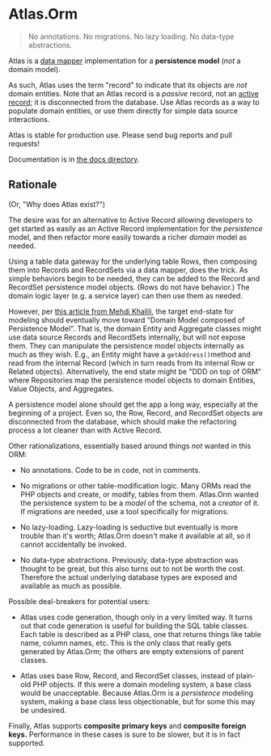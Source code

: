 # Atlas.Orm

> No annotations. No migrations. No lazy loading. No data-type abstractions.

Atlas is a [data mapper](http://martinfowler.com/eaaCatalog/dataMapper.html)
implementation for a **persistence model** (*not* a domain model).

As such, Atlas uses the term "record" to indicate that its objects are *not*
domain entities. Note that an Atlas record is a *passive* record, not an [active
record](http://martinfowler.com/eaaCatalog/activeRecord.html); it is
disconnected from the database. Use Atlas records as a way to populate
domain entities, or use them directly for simple data source interactions.

Atlas is stable for production use. Please send bug reports and pull requests!

Documentation is in [the docs directory](./docs/index.md).

## Rationale

(Or, "Why does Atlas exist?")

The desire was for an alternative to Active Record allowing developers to get
started as easily as an Active Record implementation for the *persistence* model,
and then refactor more easily towards a richer *domain* model as needed.

Using a table data gateway for the underlying table Rows, then composing them
into Records and RecordSets via a data mapper, does the trick. As simple behaviors
begin to be needed, they can be added to the Record and RecordSet persistence
model objects. (Rows do not have behavior.) The domain logic layer (e.g. a
service layer) can then use them as needed.

However, per [this article from Mehdi Khalili][mkap], the target end-state for
modeling should eventually move toward "Domain Model composed of Persistence Model".
That is, the domain Entity and Aggregate classes might use data source Records and
RecordSets internally, but will not expose them. They can manipulate the persistence
model objects internally as much as they wish.
E.g., an Entity might have a `getAddress()`method and read from the internal
Record (which in turn reads from its internal Row or Related objects).
Alternatively, the end state might be "DDD on top of ORM" where Repositories map
the persistence model objects to domain Entities, Value Objects, and Aggregates.

A persistence model alone should get the app a long way, especially at the beginning
of a project. Even so, the Row, Record, and RecordSet objects are disconnected
from the database, which should make the refactoring process a lot cleaner than
with Active Record.

[mkap]: http://www.mehdi-khalili.com/orm-anti-patterns-part-4-persistence-domain-model

Other rationalizations, essentially based around things *not* wanted in this ORM:

- No annotations. Code to be in code, not in comments.

- No migrations or other table-modification logic. Many ORMs read the PHP objects
and create, or modify, tables from them. Atlas.Orm wanted the persistence system to be
a *model* of the schema, not a *creator* of it. If migrations are needed, use
a tool specifically for migrations.

- No lazy-loading. Lazy-loading is seductive but eventually is more trouble than
it's worth; Atlas.Orm doesn't make it available at all, so it cannot accidentally
be invoked.

- No data-type abstractions. Previously, data-type abstraction was thought to be great,
but this also turns out to not be worth the cost. Therefore the actual underlying
database types are exposed and available as much as possible.

Possible deal-breakers for potential users:

- Atlas uses code generation, though only in a very limited way. It turns out that
code generation is useful for building the SQL table classes. Each table is described
as a PHP class, one that returns things like table name, column names, etc. This is
the only class that really gets generated by Atlas.Orm; the others are empty extensions
of parent classes.

- Atlas uses base Row, Record, and RecordSet classes, instead of plain-old PHP
objects. If this were a domain modeling system, a base class would be unacceptable.
Because Atlas.Orm is a *persistence* modeling system, making a base class less
objectionable, but for some this may be undesired.

Finally, Atlas supports **composite primary keys** and **composite foreign
keys.** Performance in these cases is sure to be slower, but it is in fact
supported.
